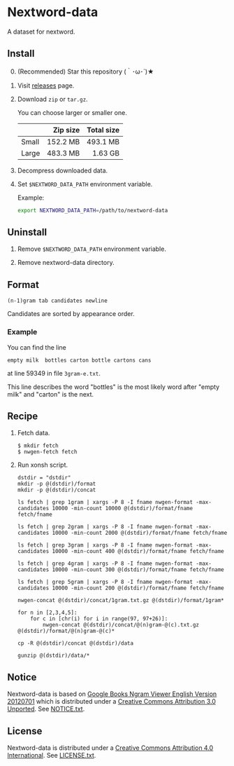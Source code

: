 # Nextword-data

A dataset for nextword.

## Install

0. (Recommended) Star this repository (｀･ω･´)★

1. Visit [releases](https://github.com/high-moctane/nextword-data/releases) page.

2. Download `zip` or `tar.gz`.

    You can choose larger or smaller one.

    |     |Zip size|Total size|
    |-----|-------:|---------:|
    |Small|152.2 MB|  493.1 MB|
    |Large|483.3 MB|   1.63 GB|

3. Decompress downloaded data.

4. Set `$NEXTWORD_DATA_PATH` environment variable.

    Example:

    ```bash
    export NEXTWORD_DATA_PATH=/path/to/nextword-data
    ```

## Uninstall

1. Remove `$NEXTWORD_DATA_PATH` environment variable.

2. Remove nextword-data directory.

## Format

```
(n-1)gram tab candidates newline
```

Candidates are sorted by appearance order.

### Example

You can find the line

```
empty milk	bottles carton bottle cartons cans
```

at line 59349 in file `3gram-e.txt`.

This line describes the word "bottles" is the most likely word after "empty milk"
and "carton" is the next.

## Recipe

1. Fetch data.

    ```
    $ mkdir fetch
    $ nwgen-fetch fetch
    ```

2. Run xonsh script.

    ```xonsh
    dstdir = "dstdir"
    mkdir -p @(dstdir)/format
    mkdir -p @(dstdir)/concat

    ls fetch | grep 1gram | xargs -P 8 -I fname nwgen-format -max-candidates 10000 -min-count 10000 @(dstdir)/format/fname fetch/fname

    ls fetch | grep 2gram | xargs -P 8 -I fname nwgen-format -max-candidates 10000 -min-count 2000 @(dstdir)/format/fname fetch/fname

    ls fetch | grep 3gram | xargs -P 8 -I fname nwgen-format -max-candidates 10000 -min-count 400 @(dstdir)/format/fname fetch/fname

    ls fetch | grep 4gram | xargs -P 8 -I fname nwgen-format -max-candidates 10000 -min-count 300 @(dstdir)/format/fname fetch/fname

    ls fetch | grep 5gram | xargs -P 8 -I fname nwgen-format -max-candidates 10000 -min-count 200 @(dstdir)/format/fname fetch/fname

    nwgen-concat @(dstdir)/concat/1gram.txt.gz @(dstdir)/format/1gram*

    for n in [2,3,4,5]:
        for c in [chr(i) for i in range(97, 97+26)]:
            nwgen-concat @(dstdir)/concat/@(n)gram-@(c).txt.gz @(dstdir)/format/@(n)gram-@(c)*

    cp -R @(dstdir)/concat @(dstdir)/data

    gunzip @(dstdir)/data/*
    ```

## Notice

Nextword-data is based on
[Google Books Ngram Viewer English Version 20120701](http://storage.googleapis.com/books/ngrams/books/datasetsv2.html)
which is distributed under a [Creative Commons Attribution 3.0 Unported](http://creativecommons.org/licenses/by/3.0/).
See [NOTICE.txt](NOTICE.txt).

## License

Nextword-data is distributed under a [Creative Commons Attribution 4.0 International](https://creativecommons.org/licenses/by/4.0/).
See [LICENSE.txt](LICENSE.txt).
